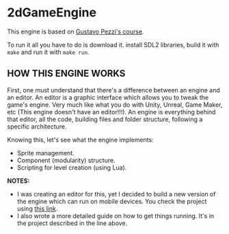 # 2dGameEngine

This engine is based on [Gustavo Pezzi's course](https://www.udemy.com/course/cpp-2d-game-engine/).

To run it all you have to do is download it. install SDL2 libraries, build it with `make` and run it with `make run`.

## HOW THIS ENGINE WORKS

First, one must understand that there's a difference between an engine and an editor. An editor is a graphic interface which allows you to tweak the game's engine. Very much like what you do with Unity, Unreal, Game Maker, etc (This engine doesn't have an editor!!!). An engine is everything behind that editor, all the code, building files and folder structure, following a specific architecture.

Knowing this, let's see what the engine implements:

- Sprite management.
- Component (modularity) structure.
- Scripting for level creation (using Lua).

**NOTES:**

- I was creating an editor for this, yet I decided to build a new version of the engine which can run on mobile devices. You check the project using [this link](https://github.com/santyarellano/CrossEngine).
- I also wrote a more detailed guide on how to get things running. It's in the project described in the line above.
